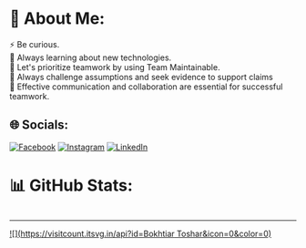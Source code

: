 
# 💫 About Me:
⚡ Be curious.<br>🌱 Always learning about new technologies.<br>💬 Let's prioritize teamwork by using Team Maintainable.<br>🤝 Always challenge assumptions and seek evidence to support claims<br>👯 Effective communication and collaboration are essential for successful teamwork.


## 🌐 Socials:
[![Facebook](https://img.shields.io/badge/Facebook-%231877F2.svg?logo=Facebook&logoColor=white)](https://facebook.com/https://www.facebook.com/bokhtiar172/) [![Instagram](https://img.shields.io/badge/Instagram-%23E4405F.svg?logo=Instagram&logoColor=white)](https://instagram.com/https://www.instagram.com/bokhtiar_tushar/) [![LinkedIn](https://img.shields.io/badge/LinkedIn-%230077B5.svg?logo=linkedin&logoColor=white)](https://linkedin.com/in/https://www.linkedin.com/in/bokhtiarswe/) 

# 📊 GitHub Stats:
<div class="w-full md:w-8/12 justify-center flex flex-col flex-wrap md:my-4"><img class="m-2 select-none pointer-events-none" draggable="false" id="stats" src="https://github-readme-stats.vercel.app/api?username=sdf&amp;theme=dark&amp;hide_border=true&amp;include_all_commits=false&amp;count_private=false" alt=""><img class="m-2 select-none pointer-events-none" draggable="false" id="streak" src="https://github-readme-streak-stats.herokuapp.com/?user=sdf&amp;theme=dark&amp;hide_border=true" alt=""><img class="m-2 select-none pointer-events-none" draggable="false" id="langs" src="https://github-readme-stats.vercel.app/api/top-langs/?username=sdf&amp;theme=dark&amp;hide_border=true&amp;include_all_commits=false&amp;count_private=false&amp;layout=compact" alt=""></div>


---
[![](https://visitcount.itsvg.in/api?id=Bokhtiar Toshar&icon=0&color=0)](https://visitcount.itsvg.in)

<!-- Proudly created with GPRM ( https://gprm.itsvg.in ) -->
